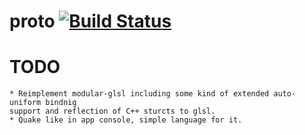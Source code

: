 # proto [![Build Status](https://travis-ci.org/kcpikkt/proto.svg?branch=master)](https://travis-ci.org/kcpikkt/proto)

# TODO
    * Reimplement modular-glsl including some kind of extended auto-uniform bindnig
    support and reflection of C++ sturcts to glsl.
    * Quake like in app console, simple language for it.